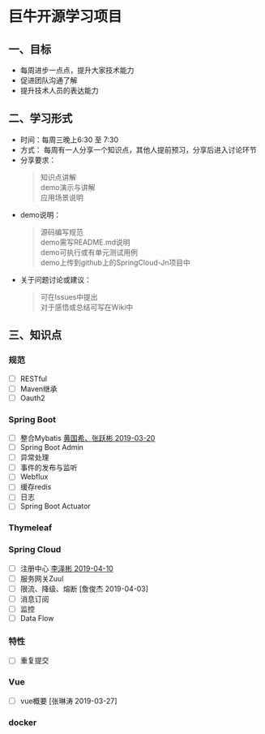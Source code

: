 # 巨牛开源学习项目

## 一、目标

- 每周进步一点点，提升大家技术能力
- 促进团队沟通了解
- 提升技术人员的表达能力

## 二、学习形式

- 时间：每周三晚上6:30 至 7:30
- 方式：
每周有一人分享一个知识点，其他人提前预习，分享后进入讨论环节
- 分享要求：
   > 知识点讲解  
   > demo演示与讲解  
   > 应用场景说明
- demo说明：
   > 源码编写规范  
   > demo需写README.md说明  
   > demo可执行或有单元测试用例  
   > demo上传到github上的SpringCloud-Jn项目中
- 关于问题讨论或建议：
   > 可在Issues中提出  
   > 对于感悟或总结可写在Wiki中

## 三、知识点

### 规范

- [ ] RESTful  
- [ ] Maven继承
- [ ] Oauth2
  
### Spring Boot

- [ ] 整合Mybatis  [黄国希、张跃彬 2019-03-20](https://github.com/winsenhu/SpringCloud-Jn/tree/master/springboot-mybatis-demo-master "myBatis整合")
- [ ] Spring Boot Admin
- [ ] 异常处理
- [ ] 事件的发布与监听
- [ ] Webflux
- [ ] 缓存redis
- [ ] 日志
- [ ] Spring Boot Actuator

### Thymeleaf

### Spring Cloud

- [ ] 注册中心 [李泽彬 2019-04-10](https://github.com/winsenhu/SpringCloud-Jn/tree/master/eureka-sever "eureka注册中心")
- [ ] 服务网关Zuul
- [ ] 限流、降级、熔断 [詹俊杰 2019-04-03]
- [ ] 消息订阅
- [ ] 监控
- [ ] Data Flow

### 特性

- [ ] 重复提交

### Vue

- [ ] vue概要  [张琳涛 2019-03-27]

### docker


